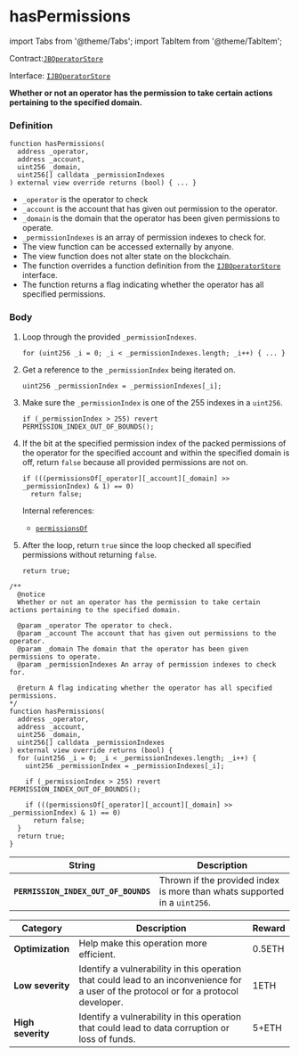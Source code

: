 # hasPermissions

import Tabs from '@theme/Tabs';
import TabItem from '@theme/TabItem';

Contract:[`JBOperatorStore`](/api/contracts/jboperatorstore/README.md)​‌

Interface: [`IJBOperatorStore`](/api/interfaces/ijboperatorstore.md)

<Tabs>
<TabItem value="Step by step" label="Step by step">

**Whether or not an operator has the permission to take certain actions pertaining to the specified domain.**

### Definition

```
function hasPermissions(
  address _operator,
  address _account,
  uint256 _domain,
  uint256[] calldata _permissionIndexes
) external view override returns (bool) { ... }
```

* `_operator` is the operator to check
* `_account` is the account that has given out permission to the operator.
* `_domain` is the domain that the operator has been given permissions to operate.
* `_permissionIndexes` is an array of permission indexes to check for.
* The view function can be accessed externally by anyone.
* The view function does not alter state on the blockchain.
* The function overrides a function definition from the [`IJBOperatorStore`](/api/interfaces/ijboperatorstore.md) interface.
* The function returns a flag indicating whether the operator has all specified permissions.

### Body

1.  Loop through the provided `_permissionIndexes`.

    ```
    for (uint256 _i = 0; _i < _permissionIndexes.length; _i++) { ... }
    ```
2.  Get a reference to the `_permissionIndex` being iterated on.

    ```
    uint256 _permissionIndex = _permissionIndexes[_i];
    ```
3.  Make sure the `_permissionIndex` is one of the 255 indexes in a `uint256`.

    ```
    if (_permissionIndex > 255) revert PERMISSION_INDEX_OUT_OF_BOUNDS();
    ```
4.  If the bit at the specified permission index of the packed permissions of the operator for the specified account and within the specified domain is off, return `false` because all provided permissions are not on.

    ```
    if (((permissionsOf[_operator][_account][_domain] >> _permissionIndex) & 1) == 0)
      return false;
    ```

    Internal references:

    * [`permissionsOf`](/api/contracts/jboperatorstore/properties/permissionsof.md)
5.  After the loop, return `true` since the loop checked all specified permissions without returning `false`.

    ```
    return true;
    ```

</TabItem>

<TabItem value="Code" label="Code">

```
/** 
  @notice 
  Whether or not an operator has the permission to take certain actions pertaining to the specified domain.

  @param _operator The operator to check.
  @param _account The account that has given out permissions to the operator.
  @param _domain The domain that the operator has been given permissions to operate.
  @param _permissionIndexes An array of permission indexes to check for.

  @return A flag indicating whether the operator has all specified permissions.
*/
function hasPermissions(
  address _operator,
  address _account,
  uint256 _domain,
  uint256[] calldata _permissionIndexes
) external view override returns (bool) {
  for (uint256 _i = 0; _i < _permissionIndexes.length; _i++) {
    uint256 _permissionIndex = _permissionIndexes[_i];

    if (_permissionIndex > 255) revert PERMISSION_INDEX_OUT_OF_BOUNDS();

    if (((permissionsOf[_operator][_account][_domain] >> _permissionIndex) & 1) == 0)
      return false;
  }
  return true;
}
```

</TabItem>

<TabItem value="Errors" label="Errors">

| String                               | Description                                                               |
| ------------------------------------ | ------------------------------------------------------------------------- |
| **`PERMISSION_INDEX_OUT_OF_BOUNDS`** | Thrown if the provided index is more than whats supported in a `uint256`. |

</TabItem>

<TabItem value="Bug bounty" label="Bug bounty">

| Category          | Description                                                                                                                            | Reward |
| ----------------- | -------------------------------------------------------------------------------------------------------------------------------------- | ------ |
| **Optimization**  | Help make this operation more efficient.                                                                                               | 0.5ETH |
| **Low severity**  | Identify a vulnerability in this operation that could lead to an inconvenience for a user of the protocol or for a protocol developer. | 1ETH   |
| **High severity** | Identify a vulnerability in this operation that could lead to data corruption or loss of funds.                                        | 5+ETH  |

</TabItem>
</Tabs>

